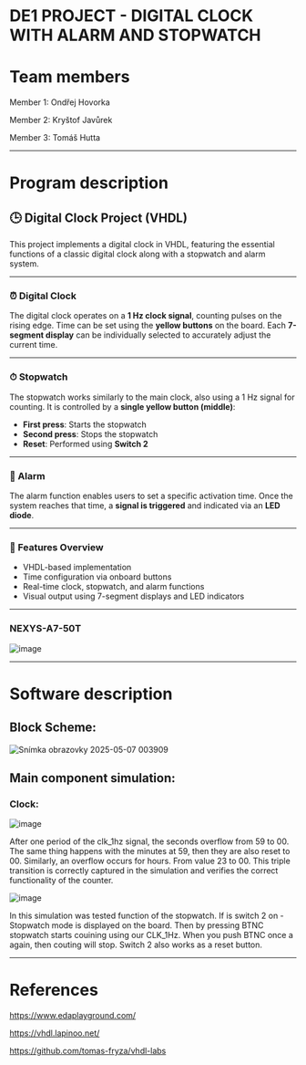 # DE1 PROJECT - DIGITAL CLOCK WITH ALARM AND STOPWATCH
# Team members

Member 1: Ondřej Hovorka 

Member 2: Kryštof Javůrek

Member 3: Tomáš Hutta


________________________________________________

# Program description
## 🕒 Digital Clock Project (VHDL)

This project implements a digital clock in VHDL, featuring the essential functions of a classic digital clock along with a stopwatch and alarm system.

---

### ⏰ Digital Clock

The digital clock operates on a **1 Hz clock signal**, counting pulses on the rising edge. Time can be set using the **yellow buttons** on the board. Each **7-segment display** can be individually selected to accurately adjust the current time.

---

### ⏱ Stopwatch

The stopwatch works similarly to the main clock, also using a 1 Hz signal for counting. It is controlled by a **single yellow button (middle)**:

- **First press**: Starts the stopwatch
- **Second press**: Stops the stopwatch
- **Reset**: Performed using **Switch 2**

---

### 🚨 Alarm

The alarm function enables users to set a specific activation time. Once the system reaches that time, a **signal is triggered** and indicated via an **LED diode**.

---

### 🔧 Features Overview

- VHDL-based implementation
- Time configuration via onboard buttons
- Real-time clock, stopwatch, and alarm functions
- Visual output using 7-segment displays and LED indicators

---
### NEXYS-A7-50T
![image](https://github.com/user-attachments/assets/32ac67c4-537f-47bf-80d2-dcccd13ca3ec)

________________________________________________

# Software description

## Block Scheme:
![Snímka obrazovky 2025-05-07 003909](https://github.com/user-attachments/assets/b25197b6-9e6b-4418-8241-25f9369f7418)


## Main component simulation:

### Clock:

![image](https://github.com/user-attachments/assets/cefaf0c0-360e-49ea-add1-5658e99d4cbf)

After one period of the clk_1hz signal, the seconds overflow from 59 to 00. The same thing happens with the minutes at 59, then they are also reset to 00.
Similarly, an overflow occurs for hours. From value 23 to 00. This triple transition is correctly captured in the simulation and verifies the correct functionality of the counter.


![image](https://github.com/user-attachments/assets/261d83d5-b7f8-4c2d-9b18-593602916f8b)

In this simulation was tested function of the stopwatch. If is switch 2 on - Stopwatch mode is displayed on the board. Then by pressing BTNC stopwatch starts couining using our CLK_1Hz. When you push BTNC once a again, then couting will stop. Switch 2 also works as a reset button.

________________________________________________

# References


https://www.edaplayground.com/

https://vhdl.lapinoo.net/

https://github.com/tomas-fryza/vhdl-labs


